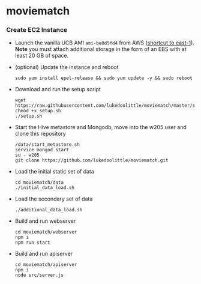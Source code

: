 # moviematch

### Create EC2 Instance

* Launch the vanilla UCB AMI `ami-be0d5fd4` from AWS ([shortcut to east-1](https://console.aws.amazon.com/ec2/v2/home?region=us-east-1#LaunchInstanceWizard:ami=ami-be0d5fd4)). **Note** you must attach additional storage in the form of an EBS with at least 20 GB of space.

* (optional) Update the instance and reboot

      sudo yum install epel-release && sudo yum update -y && sudo reboot
	  
* Download and run the setup script

      wget https://raw.githubusercontent.com/lukedoolittle/moviematch/master/setup.sh
      chmod +x setup.sh
      ./setup.sh
	  
* Start the Hive metastore and Mongodb, move into the w205 user and clone this repository

      /data/start_metastore.sh
      service mongod start
      su - w205
      git clone https://github.com/lukedoolittle/moviematch.git

* Load the initial static set of data

      cd moviematch/data
      ./initial_data_load.sh

* Load the secondary set of data

      ./additional_data_load.sh
      
* Build and run webserver

      cd moviematch/webserver
      npm i
      npm run start

* Build and run apiserver

      cd moviematch/apiserver
      npm i
      node src/server.js